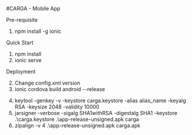 #CARGA - Mobile App

Pre-requisite

1. npm install -g ionic

Quick Start

1. npm install
2. ionic serve

Deployment

<!-- 1. change environment.prod.ts to environment.ts -->
2. Change config.xml version
3. ionic cordova build android --release
<!-- Not necessary when you already have .keystore file -->
4. keytool -genkey -v -keystore carga.keystore -alias alias_name -keyalg RSA -keysize 2048 -validity 10000
5. jarsigner -verbose -sigalg SHA1withRSA -digestalg SHA1 -keystore .\carga.keystore .\app-release-unsigned.apk carga
6. zipalign -v 4 .\app-release-unsigned.apk carga.apk